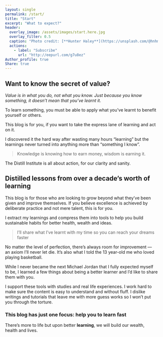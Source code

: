 ```yaml
---
layout: single
permalink: /start/
title: "Start"
excerpt: "What to expect?"
header:
  overlay_image: /assets/images/start.here.jpg
  overlay_filter: 0.5
  caption: "Photo credit: [**Hunter Haley**](https://unsplash.com/@hnhmarketing)"
  actions:
    - label: "Subscribe"
      url: "http://eepurl.com/g7u8ez"
Author_profile: true
Share: true
---
```


## Want to know the secret of value?

*Value is in what you do, not what you know. Just because you know something, it doesn’t mean that you’ve learnt it.*

To learn something, you must be able to apply what you’ve learnt to benefit yourself or others. 

This blog is for you, if you want to take the express lane of learning and act on it.

I discovered it the hard way after wasting many hours “learning” but the learnings never turned into anything more than “something I know”.

> Knowledge is knowing how to earn money, wisdom is earning it. 

The Distill Institute is all about action, for our clarity and sanity.

## Distilled lessons from over a decade’s worth of learning

This blog is for those who are looking to grow beyond what they’ve been given and improve themselves. If you believe excellence is achieved by deliberate practice and not mere talent, this is for you.

I extract my learnings and compress them into tools to help you build sustainable habits for better health, wealth and ideas. 

> I’ll share what I’ve learnt with my time so you can reach your dreams faster

No matter the level of perfection, there’s always room for improvement — an axiom I’ll never let die. It’s also what I told the 13 year-old me who loved playing basketball. 

While I never became the next Michael Jordan that I fully expected myself to be, I learned a few things about being a better learner and I’d like to share them with you.

I support these tools with studies and real life experiences. I work hard to make sure the content is easy to understand and without fluff. I dislike writings and tutorials that leave me with more guess works so I won’t put you through the torture. 

### This blog has just one focus: help you to learn fast

There’s more to life but upon better **learning**, we will build our wealth, health and lives.  

